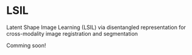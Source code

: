 # LSIL
Latent Shape Image Learning (LSIL) via disentangled representation for cross-modality image registration and segmentation

Comming soon!

